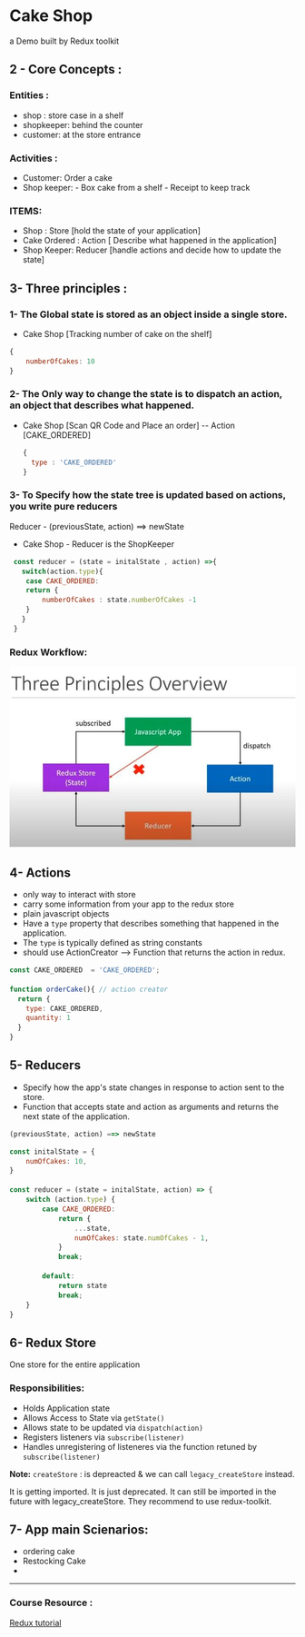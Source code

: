# Cake Shop

a Demo built by Redux toolkit 


## 2 - Core Concepts :
### Entities : 
 - shop : store case in a shelf
 - shopkeeper: behind the counter
 - customer: at the store entrance

### Activities : 
- Customer:  Order a cake
- Shop keeper:  - Box cake from a shelf
                - Receipt to keep track 

### ITEMS: 
- Shop : Store [hold the state of your application]
- Cake Ordered : Action [ Describe what happened in the application]
- Shop Keeper: Reducer [handle actions and decide how to update the state]


## 3- Three principles :

### 1- The Global state is stored as an object inside a single store. 

- Cake Shop [Tracking number of cake on the shelf]

```js
{
    numberOfCakes: 10
}
```
  
### 2- The Only way to change the state is to dispatch an action, an object that describes what happened. 

- Cake Shop  [Scan QR Code and Place an order] -- Action [CAKE_ORDERED]
  ```js
  {
    type : 'CAKE_ORDERED'
  }
  ```

 ### 3- To Specify how the state tree is updated based on actions, you write pure reducers
 Reducer - (previousState, action) ==> newState

- Cake Shop  - Reducer is the ShopKeeper
 
```js
 const reducer = (state = initalState , action) =>{
   switch(action.type){
    case CAKE_ORDERED: 
    return {
        numberOfCakes : state.numberOfCakes -1
    }
   }
 }
  ```

### Redux Workflow: 

![redux-workflow](src/images/redux-workflow.JPG)
  


## 4- Actions
 - only way to interact with store
 - carry some information from your app to the redux store
 - plain javascript objects
 - Have a `type` property that describes something that happened in the application.
 - The `type` is typically defined as string constants 
 - should use ActionCreator --> Function that returns the action in redux.

  ```js
  const CAKE_ORDERED  = 'CAKE_ORDERED';

  function orderCake(){ // action creator
    return {
      type: CAKE_ORDERED,
      quantity: 1
    }
  } 
  ``` 

## 5- Reducers

- Specify how the app's state changes in response to action sent to the store. 
- Function that accepts state and action as arguments and returns the next state of the application.

 ```js 
(previousState, action) ==> newState
```

```js
const initalState = {
    numOfCakes: 10,
}

const reducer = (state = initalState, action) => {
    switch (action.type) {
        case CAKE_ORDERED:
            return {
                ...state,
                numOfCakes: state.numOfCakes - 1,
            }
            break;

        default:
            return state
            break;
    }
}
```

## 6- Redux Store
One store for the entire application

### Responsibilities: 
- Holds Application state
- Allows Access to State via  `getState()`
- Allows state to be updated via `dispatch(action)`
- Registers listeners via `subscribe(listener)`
- Handles unregistering of listeneres via the function retuned by `subscribe(listener)`


**Note:** 
`createStore` : is depreacted & we can call `legacy_createStore` instead.

It is getting imported. It is just deprecated. It can still be imported in the future with legacy_createStore. They recommend to use redux-toolkit.


## 7- App main Scienarios:
- ordering cake
- Restocking Cake
- 
----------------------------
### Course Resource :
[Redux tutorial ](https://www.youtube.com/watch?v=0awA5Uw6SJE&list=PLC3y8-rFHvwiaOAuTtVXittwybYIorRB3&index=2)
